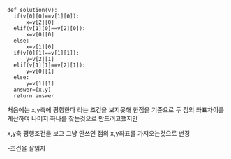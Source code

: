     def solution(v):
      if(v[0][0]==v[1][0]):
          x=v[2][0]
      elif(v[1][0]==v[2][0]):
          x=v[0][0]
      else:
          x=v[1][0]
      if(v[0][1]==v[1][1]):
          y=v[2][1]
      elif(v[1][1]==v[2][1]):
          y=v[0][1]
      else:
          y=v[1][1]
      answer=[x,y]
      return answer
      
처음에는 x,y축에 평행한다 라는 조건을 보지못해 한점을 기준으로 두 점의 좌표차이를 계산하여 나머지 하나를 찾는것으로 만드려고했지만

x,y축 평행조건을 보고 그냥 안쓰인 점의 x,y좌표를 가져오는것으로 변경

-조건을 잘읽자
